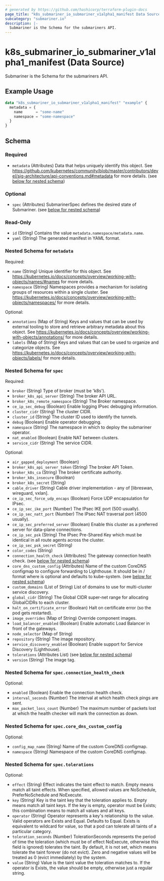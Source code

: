 ```yaml
---
# generated by https://github.com/hashicorp/terraform-plugin-docs
page_title: "k8s_submariner_io_submariner_v1alpha1_manifest Data Source - terraform-provider-k8s"
subcategory: "submariner.io"
description: |-
  Submariner is the Schema for the submariners API.
---
```


# k8s_submariner_io_submariner_v1alpha1_manifest (Data Source)

Submariner is the Schema for the submariners API.

## Example Usage

```terraform
data "k8s_submariner_io_submariner_v1alpha1_manifest" "example" {
  metadata = {
    name      = "some-name"
    namespace = "some-namespace"
  }
}
```

<!-- schema generated by tfplugindocs -->
## Schema

### Required

- `metadata` (Attributes) Data that helps uniquely identify this object. See https://github.com/kubernetes/community/blob/master/contributors/devel/sig-architecture/api-conventions.md#metadata for more details. (see [below for nested schema](#nestedatt--metadata))

### Optional

- `spec` (Attributes) SubmarinerSpec defines the desired state of Submariner. (see [below for nested schema](#nestedatt--spec))

### Read-Only

- `id` (String) Contains the value `metadata.namespace/metadata.name`.
- `yaml` (String) The generated manifest in YAML format.

<a id="nestedatt--metadata"></a>
### Nested Schema for `metadata`

Required:

- `name` (String) Unique identifier for this object. See https://kubernetes.io/docs/concepts/overview/working-with-objects/names/#names for more details.
- `namespace` (String) Namespaces provides a mechanism for isolating groups of resources within a single cluster. See https://kubernetes.io/docs/concepts/overview/working-with-objects/namespaces/ for more details.

Optional:

- `annotations` (Map of String) Keys and values that can be used by external tooling to store and retrieve arbitrary metadata about this object. See https://kubernetes.io/docs/concepts/overview/working-with-objects/annotations/ for more details.
- `labels` (Map of String) Keys and values that can be used to organize and categorize objects. See https://kubernetes.io/docs/concepts/overview/working-with-objects/labels/ for more details.


<a id="nestedatt--spec"></a>
### Nested Schema for `spec`

Required:

- `broker` (String) Type of broker (must be 'k8s').
- `broker_k8s_api_server` (String) The broker API URL.
- `broker_k8s_remote_namespace` (String) The Broker namespace.
- `ce_ip_sec_debug` (Boolean) Enable logging IPsec debugging information.
- `cluster_cidr` (String) The cluster CIDR.
- `cluster_id` (String) The cluster ID used to identify the tunnels.
- `debug` (Boolean) Enable operator debugging.
- `namespace` (String) The namespace in which to deploy the submariner operator.
- `nat_enabled` (Boolean) Enable NAT between clusters.
- `service_cidr` (String) The service CIDR.

Optional:

- `air_gapped_deployment` (Boolean)
- `broker_k8s_api_server_token` (String) The broker API Token.
- `broker_k8s_ca` (String) The broker certificate authority.
- `broker_k8s_insecure` (Boolean)
- `broker_k8s_secret` (String)
- `cable_driver` (String) Cable driver implementation - any of [libreswan, wireguard, vxlan].
- `ce_ip_sec_force_udp_encaps` (Boolean) Force UDP encapsulation for IPsec.
- `ce_ip_sec_ike_port` (Number) The IPsec IKE port (500 usually).
- `ce_ip_sec_natt_port` (Number) The IPsec NAT traversal port (4500 usually).
- `ce_ip_sec_preferred_server` (Boolean) Enable this cluster as a preferred server for data-plane connections.
- `ce_ip_sec_psk` (String) The IPsec Pre-Shared Key which must be identical in all route agents across the cluster.
- `ce_ip_sec_psk_secret` (String)
- `color_codes` (String)
- `connection_health_check` (Attributes) The gateway connection health check. (see [below for nested schema](#nestedatt--spec--connection_health_check))
- `core_dns_custom_config` (Attributes) Name of the custom CoreDNS configmap to configure forwarding to Lighthouse. It should be in <namespace>/<name> format where <namespace> is optional and defaults to kube-system. (see [below for nested schema](#nestedatt--spec--core_dns_custom_config))
- `custom_domains` (List of String) List of domains to use for multi-cluster service discovery.
- `global_cidr` (String) The Global CIDR super-net range for allocating GlobalCIDRs to each cluster.
- `halt_on_certificate_error` (Boolean) Halt on certificate error (so the pod gets restarted).
- `image_overrides` (Map of String) Override component images.
- `load_balancer_enabled` (Boolean) Enable automatic Load Balancer in front of the gateways.
- `node_selector` (Map of String)
- `repository` (String) The image repository.
- `service_discovery_enabled` (Boolean) Enable support for Service Discovery (Lighthouse).
- `tolerations` (Attributes List) (see [below for nested schema](#nestedatt--spec--tolerations))
- `version` (String) The image tag.

<a id="nestedatt--spec--connection_health_check"></a>
### Nested Schema for `spec.connection_health_check`

Optional:

- `enabled` (Boolean) Enable the connection health check.
- `interval_seconds` (Number) The interval at which health check pings are sent.
- `max_packet_loss_count` (Number) The maximum number of packets lost at which the health checker will mark the connection as down.


<a id="nestedatt--spec--core_dns_custom_config"></a>
### Nested Schema for `spec.core_dns_custom_config`

Optional:

- `config_map_name` (String) Name of the custom CoreDNS configmap.
- `namespace` (String) Namespace of the custom CoreDNS configmap.


<a id="nestedatt--spec--tolerations"></a>
### Nested Schema for `spec.tolerations`

Optional:

- `effect` (String) Effect indicates the taint effect to match. Empty means match all taint effects. When specified, allowed values are NoSchedule, PreferNoSchedule and NoExecute.
- `key` (String) Key is the taint key that the toleration applies to. Empty means match all taint keys. If the key is empty, operator must be Exists; this combination means to match all values and all keys.
- `operator` (String) Operator represents a key's relationship to the value. Valid operators are Exists and Equal. Defaults to Equal. Exists is equivalent to wildcard for value, so that a pod can tolerate all taints of a particular category.
- `toleration_seconds` (Number) TolerationSeconds represents the period of time the toleration (which must be of effect NoExecute, otherwise this field is ignored) tolerates the taint. By default, it is not set, which means tolerate the taint forever (do not evict). Zero and negative values will be treated as 0 (evict immediately) by the system.
- `value` (String) Value is the taint value the toleration matches to. If the operator is Exists, the value should be empty, otherwise just a regular string.
